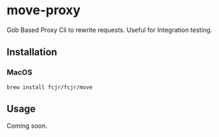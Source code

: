 # move-proxy
Gob Based Proxy Cli to rewrite requests.  Useful for Integration testing.

## Installation

### MacOS

	brew install fcjr/fcjr/move
  
## Usage

Coming soon.
